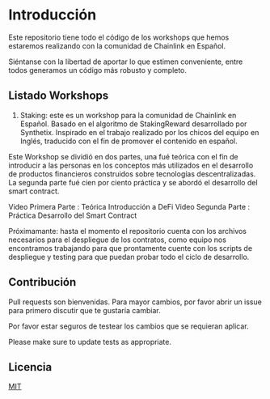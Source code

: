 # Introducción

Este repositorio tiene todo el código de los workshops que hemos estaremos realizando 
con la comunidad de Chainlink en Español.

Siéntanse con la libertad de aportar lo que estimen conveniente, entre todos
generamos un código más robusto y completo.

## Listado Workshops

1. Staking: este es un workshop para la comunidad de Chainlink en Español. Basado en el algoritmo de StakingReward desarrollado por Synthetix. Inspirado en el trabajo realizado por los chicos del equipo en Inglés, traducido con el fin de promover el contenido en español.

Este Workshop se dividió en dos partes, una fué teórica con el fin de introducir a las personas en los conceptos más utilizados en el desarrollo de productos financieros construidos sobre tecnologías descentralizadas. La segunda parte fué cien por ciento práctica y se abordó el desarrollo del smart contract. 

Video Primera Parte : Teórica Introducción a DeFi
Video Segunda Parte : Práctica Desarrollo del Smart Contract


Próximamante: hasta el momento el repositorio cuenta con los archivos necesarios para el despliegue de los contratos, como equipo nos encontramos trabajando para que prontamente cuente con los scripts de despliegue y testing para que puedan probar todo el ciclo de desarrollo. 

## Contribución
Pull requests son bienvenidas. Para mayor cambios, por favor abrir un issue para primero discutir que te gustaría cambiar.

Por favor estar seguros de testear los cambios que se requieran aplicar.

Please make sure to update tests as appropriate.

## Licencia
[MIT](https://choosealicense.com/licenses/mit/)

